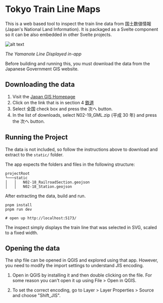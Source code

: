 # Tokyo Train Line Maps

This is a web based tool to inspect the train line data from 国土数値情報 (Japan's National Land Information).
It is packaged as a Svelte component so it can be also embedded in other Svelte projects.

![alt text](./misc/yamanoteLine.png "Yamanote Line Example In App")

_The Yamanote Line Displayed in-app_

Before building and running this, you must download the data from the Japanese Government GIS website.

## Downloading the data

1. Visit the [Japan GIS Homepage](http://nlftp.mlit.go.jp/ksj/index.html)
2. Click on the link that is in section 4 [鉄道](https://nlftp.mlit.go.jp/ksj/gml/datalist/KsjTmplt-N02-v2_3.html)
3. Select 全国 check box and press the 次へ button.
4. In the list of downloads, select N02-19_GML.zip (平成 30 年) and press the 次へ button.

## Running the Project

The data is not included, so follow the instructions above to download and extract to the `static/` folder.

The app expects the folders and files in the following structure:

```
projectRoot
└───static
│   │   N02-18_RailroadSection.geojson
│   │   N02-18_Station.geojson
```

After extracting the data, build and run.

```
pnpm install
pnpm run dev

# open up http://localhost:5173/
```

The inspect simply displays the train line that was selected in SVG, scaled to a fixed width.

## Opening the data

The shp file can be opened in QGIS and explored using that app. However, you need to modify the import settings to understand JIS encoding.

1. Open in QGIS by installing it and then double clicking on the file. For some reason you can't open it up using File > Open in QGIS.

2. To set the correct encoding, go to Layer > Layer Properties > Source and choose "Shift_JIS".

